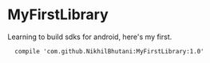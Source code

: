 # MyFirstLibrary

Learning to build sdks for android, here's my first.

      
      compile 'com.github.NikhilBhutani:MyFirstLibrary:1.0'
      
